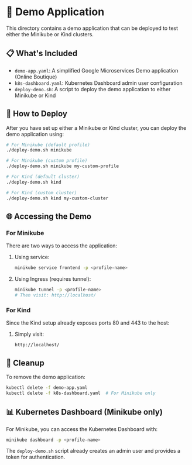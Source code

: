 # 🚢 Demo Application

This directory contains a demo application that can be deployed to test either the Minikube or Kind clusters.

## 📋 What's Included

- `demo-app.yaml`: A simplified Google Microservices Demo application (Online Boutique)
- `k8s-dashboard.yaml`: Kubernetes Dashboard admin user configuration
- `deploy-demo.sh`: A script to deploy the demo application to either Minikube or Kind

## 🚀 How to Deploy

After you have set up either a Minikube or Kind cluster, you can deploy the demo application using:

```bash
# For Minikube (default profile)
./deploy-demo.sh minikube

# For Minikube (custom profile)
./deploy-demo.sh minikube my-custom-profile

# For Kind (default cluster)
./deploy-demo.sh kind

# For Kind (custom cluster)
./deploy-demo.sh kind my-custom-cluster
```

## 🌐 Accessing the Demo

### For Minikube

There are two ways to access the application:

1. Using service:
   ```bash
   minikube service frontend -p <profile-name>
   ```

2. Using Ingress (requires tunnel):
   ```bash
   minikube tunnel -p <profile-name>
   # Then visit: http://localhost/
   ```

### For Kind

Since the Kind setup already exposes ports 80 and 443 to the host:

1. Simply visit:
   ```
   http://localhost/
   ```

## 🧹 Cleanup

To remove the demo application:

```bash
kubectl delete -f demo-app.yaml
kubectl delete -f k8s-dashboard.yaml  # For Minikube only
```

## 📊 Kubernetes Dashboard (Minikube only)

For Minikube, you can access the Kubernetes Dashboard with:

```bash
minikube dashboard -p <profile-name>
```

The `deploy-demo.sh` script already creates an admin user and provides a token for authentication.
